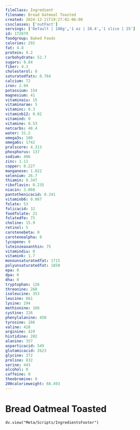 ```yaml
---
fileClass: Ingredient
filename: Bread Oatmeal Toasted
created: 2024-12-21T19:27:02-06:00
cssclasses: ['nutFact']
servings: ['Default | 100g','1 oz | 28.4','1 slice | 25']
id: 172679
foodgroup: Baked Foods
calories: 292
fat: 4.8
protein: 9.2
carbohydrate: 52.7
sugars: 8.84
fiber: 4.3
cholesterol: 0
saturatedfats: 0.764
calcium: 72
iron: 2.94
potassium: 154
magnesium: 41
vitaminaiu: 15
vitaminarae: 5
vitaminc: 0.3
vitaminb12: 0.02
vitamind: 0
vitamine: 0.53
netcarbs: 48.4
water: 31.2
omega3s: 108
omega6s: 1742
pralscore: 4.313
phosphorus: 137
sodium: 486
zinc: 1.11
copper: 0.227
manganese: 1.022
selenium: 26.7
thiamin: 0.347
riboflavin: 0.235
niacin: 3.068
pantothenicacid: 0.241
vitaminb6: 0.067
folate: 53
folicacid: 32
foodfolate: 21
folatedfe: 75
choline: 15.9
retinol: 5
carotenebeta: 0
carotenealpha: 0
lycopene: 0
luteinzeaxanthin: 75
vitamindiu: 0
vitamink: 1.7
monounsaturatedfat: 1715
polyunsaturatedfat: 1850
epa: 0
dpa: 0
dha: 0
tryptophan: 126
threonine: 268
isoleucine: 353
leucine: 661
lysine: 294
methionine: 166
cystine: 226
phenylalanine: 450
tyrosine: 286
valine: 428
arginine: 429
histidine: 202
alanine: 357
asparticacid: 549
glutamicacid: 2623
glycine: 372
proline: 832
serine: 443
alcohol: 0
caffeine: 0
theobromine: 0
200calorieweight: 68.493
---
```


# Bread Oatmeal Toasted

```dataviewjs
dv.view("Meta/Scripts/IngredientsFooter")
```
